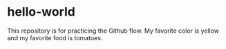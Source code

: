 # hello-world
This repository is for practicing the Github flow.
My favorite color is yellow and my favorite food is tomatoes.
